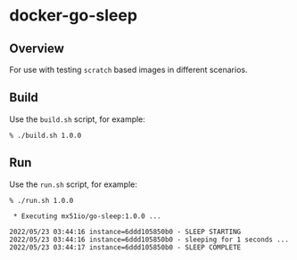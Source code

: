 # docker-go-sleep


## Overview

For use with testing `scratch` based images in different scenarios.


## Build

Use the `build.sh` script, for example:

```
% ./build.sh 1.0.0
```


## Run

Use the `run.sh` script, for example:

```
% ./run.sh 1.0.0

 * Executing mx51io/go-sleep:1.0.0 ...

2022/05/23 03:44:16 instance=6ddd105850b0 - SLEEP STARTING
2022/05/23 03:44:16 instance=6ddd105850b0 - sleeping for 1 seconds ...
2022/05/23 03:44:17 instance=6ddd105850b0 - SLEEP COMPLETE

```

